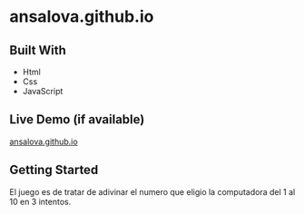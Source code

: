 # ansalova.github.io

## Built With

- Html
- Css
- JavaScript


## Live Demo (if available)

[ansalova.github.io](file:///C:/Users/usuario/Documents/videojuego/juego.html)

## Getting Started

El juego es de tratar de adivinar el numero que eligio la computadora del 1 al 10 en 3 intentos.

